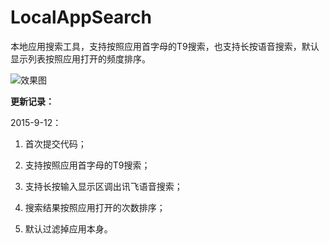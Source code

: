 # LocalAppSearch
本地应用搜索工具，支持按照应用首字母的T9搜索，也支持长按语音搜索，默认显示列表按照应用打开的频度排序。

![效果图](http://ww4.sinaimg.cn/large/6d17e381gw1evzkr16d0lj216o1kwjxu.jpg)

**更新记录：**

2015-9-12：

1. 首次提交代码；

2. 支持按照应用首字母的T9搜索；

3. 支持长按输入显示区调出讯飞语音搜索；

4. 搜索结果按照应用打开的次数排序；

5. 默认过滤掉应用本身。